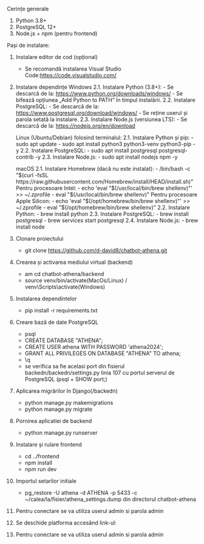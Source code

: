 Cerințe generale

1. Python 3.8+
2. PostgreSQL 12+
3. Node.js + npm (pentru frontend)

Pași de instalare:

1. Instalare editor de cod (opțional)

   - Se recomandă instalarea Visual Studio Code:https://code.visualstudio.com/

2. Instalare dependințe
   Windows
   2.1. Instalare Python (3.8+): - Se descarcă de la: https://www.python.org/downloads/windows/ - Se bifează opțiunea „Add Python to PATH” în timpul instalării.
   2.2. Instalare PostgreSQL: - Se descarcă de la: https://www.postgresql.org/download/windows/ - Se reține userul și parola setată la instalare.
   2.3. Instalare Node.js (versiunea LTS): - Se descarcă de la: https://nodejs.org/en/download

   Linux (Ubuntu/Debian) folosind terminalul:
   2.1. Instalare Python și pip: - sudo apt update - sudo apt install python3 python3-venv python3-pip -y
   2.2. Instalare PostgreSQL: - sudo apt install postgresql postgresql-contrib -y
   2.3. Instalare Node.js: - sudo apt install nodejs npm -y

   macOS
   2.1. Instalare Homebrew (dacă nu este instalat): - /bin/bash -c "$(curl -fsSL https://raw.githubusercontent.com/Homebrew/install/HEAD/install.sh)"
        Pentru procesoare Intel:
            - echo 'eval "$(/usr/local/bin/brew shellenv)"' >> ~/.zprofile - eval "$(/usr/local/bin/brew shellenv)"
        Pentru procesoare Apple Silicon:
            - echo 'eval "$(/opt/homebrew/bin/brew shellenv)"' >> ~/.zprofile - eval "$(/opt/homebrew/bin/brew shellenv)"
   2.2. Instalare Python: - brew install python
   2.3. Instalare PostgreSQL: - brew install postgresql - brew services start postgresql
   2.4. Instalare Node.js: - brew install node

3. Clonare proiectului

   - git clone https://github.com/d-david8/chatbot-athena.git

4. Crearea și activarea mediului virtual (backend)

   - am cd chatbot-athena/backend
   - source venv/bin/activate(MacOs/Linux) / venv\Scripts\activate(Windows)

5. Instalarea dependintelor

   - pip install -r requirements.txt

6. Creare bază de date PostgreSQL

   - psql
   - CREATE DATABASE "ATHENA";
   - CREATE USER athena WITH PASSWORD 'athena2024';
   - GRANT ALL PRIVILEGES ON DATABASE "ATHENA" TO athena;
   - \q
   - se verifica sa fie acelasi port din fisierul backedn/backedn/settings.py linia 107 cu portul serverul de PostgreSQL (psql + SHOW port;)

7. Aplicarea migrărilor în Django(/backedn)

   - python manage.py makemigrations
   - python manage.py migrate

8. Pornirea aplicatiei de backend

   - python manage.py runserver

9. Instalare și rulare frontend

   - cd ../frontend
   - npm install
   - npm run dev

10. Importul setarilor initiale

    - pg_restore -U athena -d ATHENA -p 5433 -c ~/calea/la/fisier/athena_settings.dump din directorul chatbot-athena

11. Pentru conectare se va utiliza userul admin si parola admin

11. Se deschide platforma accesând link-ul: 

12. Pentru conectare se va utiliza userul admin si parola admin
